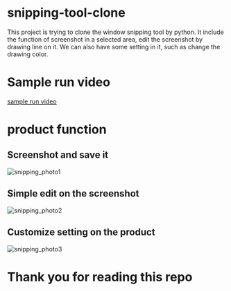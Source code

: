 # snipping-tool-clone
This project is trying to clone the window snipping tool by python. It include the function of screenshot in a selected area, edit the screenshot by drawing line on it. We can also have some setting in it, such as change the drawing color.

# Sample run video
[sample run video](https://drive.google.com/file/d/1lziI2dLh_R44-rJOrX4eTcocWidhjOb7/view?usp=sharing)

# product function

## Screenshot and save it
![snipping_photo1]()

## Simple edit on the screenshot
![snipping_photo2]()

## Customize setting on the product
![snipping_photo3]()

# Thank you for reading this repo


